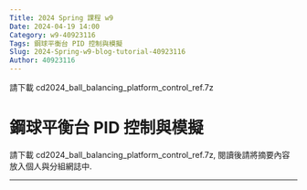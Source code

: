```yaml
---
Title: 2024 Spring 課程 w9
Date: 2024-04-19 14:00
Category: w9-40923116
Tags: 鋼球平衡台 PID 控制與模擬
Slug: 2024-Spring-w9-blog-tutorial-40923116
Author: 40923116
---
```


請下載 cd2024_ball_balancing_platform_control_ref.7z

<!-- PELICAN_END_SUMMARY -->

# 鋼球平衡台 PID 控制與模擬

請下載 cd2024_ball_balancing_platform_control_ref.7z, 閱讀後請將摘要內容放入個人與分組網誌中.



--------

